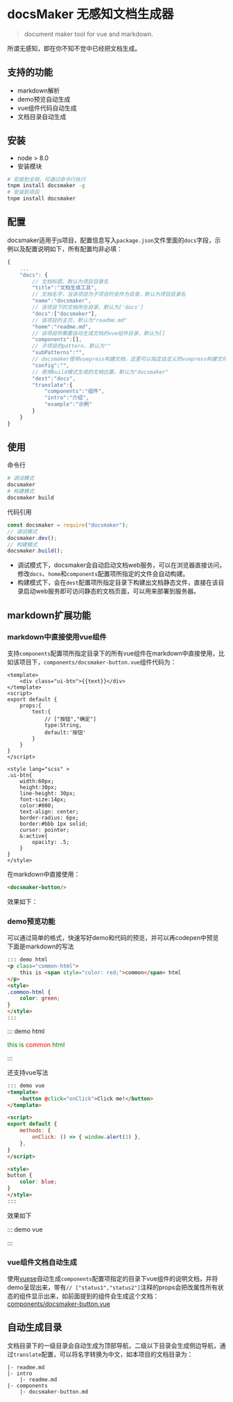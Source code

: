 # docsMaker 无感知文档生成器

> document maker tool for vue and markdown.

所谓无感知，即在你不知不觉中已经把文档生成。

## 支持的功能
* markdown解析
* demo预览自动生成
* vue组件代码自动生成
* 文档目录自动生成

## 安装
* node > 8.0
* 安装模块
``` sh
# 安装到全局，可通过命令行执行
tnpm install docsmaker -g
# 安装到项目
tnpm install docsmaker
```
## 配置
docsmaker适用于js项目，配置信息写入`package.json`文件里面的`docs`字段，示例以及配置说明如下，所有配置均非必填：
``` js
{
    ...
    "docs": {
        // 文档标题，默认为项目目录名
        "title":"文档生成工具",
        // 文档名字，当该项目为子项目时会作为目录，默认为项目目录名
        "name":"docsmaker",
        // 该项目下的文档所在目录，默认为['docs']
        "docs":["docsmaker"],
        // 该项目的主页，默认为"readme.md"
        "home":"readme.md",
        // 该项目所需要自动生成文档的vue组件目录，默认为[]
        "components":[],
        // 子项目的pattern，默认为""
        "subPatterns":"",
        // docsmaker使用vuepress构建文档，这里可以指定自定义的vuepress构建文件位置，默认为""
        "config":"",
        // 使用build模式生成的文档位置，默认为"docsmaker"
        "dest":"docs",
        "translate":{
            "components":"组件",
            "intro":"介绍",
            "example":"示例"
        }
    }
}
```


## 使用
命令行
```sh
# 调试模式
docsmaker
# 构建模式
docsmaker build
```
代码引用
``` js
const docsmaker = require("docsmaker");
// 调试模式
docsmaker.dev();
// 构建模式
docsmaker.build();
```
* 调试模式下，docsmaker会自动启动文档web服务，可以在浏览器直接访问，修改`docs`、`home`和`components`配置项所指定的文件会自动构建。
* 构建模式下，会在`dest`配置项所指定目录下构建出文档静态文件，直接在该目录启动web服务即可访问静态的文档页面，可以用来部署到服务器。

## markdown扩展功能

### markdown中直接使用vue组件
支持`components`配置项所指定目录下的所有vue组件在markdown中直接使用，比如该项目下，`components/docsmaker-button.vue`组件代码为：
``` vue
<template>
    <div class="ui-btn">{{text}}</div>
</template>
<script>
export default {
    props:{
        text:{
            // ["按钮","确定"]
            type:String,
            default:'按钮'
        }
    }
}
</script>

<style lang="scss" >
.ui-btn{
    width:60px;
    height:30px;
    line-height: 30px;
    font-size:14px;
    color:#000;
    text-align: center;
    border-radius: 6px;
    border:#bbb 1px solid;
    cursor: pointer;
    &:active{
        opacity: .5;
    }
}
</style>
```
在markdown中直接使用：
``` md
<docsmaker-button/>
```
效果如下：
<docsmaker-button/>

### demo预览功能

可以通过简单的格式，快速写好demo和代码的预览，并可以再codepen中预览
下面是markdown的写法

```md
::: demo html
<p class="common-html">
    this is <span style="color: red;">common</span> html
</p>
<style>
.common-html {
    color: green;
}
</style>
:::
```

::: demo html
<p class="common-html">
    this is <span style="color: red;">common</span> html
</p>

<style>
.common-html {
    color: green;
}
</style>
:::

还支持vue写法
```md
::: demo vue
<template>
    <button @click="onClick">Click me!</button>
</template>

<script>
export default {
    methods: {
        onClick: () => { window.alert(1) },
    },
}
</script>

<style>
button {
    color: blue;
}
</style>
:::
```
效果如下

::: demo vue

<template>
    <button @click="onClick">Click me!</button>
</template>

<script>
export default {
    methods: {
        onClick: () => { window.alert(1) },
    },
}
</script>

<style>
button {
    color: blue;
}
</style>

:::

### vue组件文档自动生成

使用[vuese](https://vuese.org/zh/parser/)自动生成`components`配置项指定的目录下vue组件的说明文档，并将demo呈现出来，带有`// ["status1","status2"]`注释的props会把改属性所有状态的组件显示出来，如前面提到的组件会生成这个文档：[components/docsmaker-button.vue](/components/docsmaker-button.html)

## 自动生成目录

文档目录下的一级目录会自动生成为顶部导航，二级以下目录会生成侧边导航，通过`translate`配置，可以将名字转换为中文，如本项目的文档目录为：
```
|- readme.md
|- intro
    |- readme.md
|- components
    |- docsmaker-button.md
```
